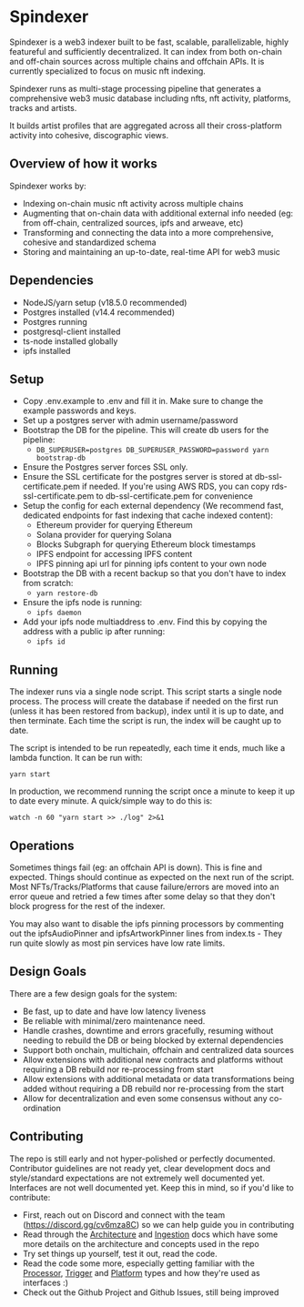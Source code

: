 # Spindexer

Spindexer is a web3 indexer built to be fast, scalable, parallelizable, highly featureful and sufficiently decentralized. It can index from both on-chain and off-chain sources across multiple chains and offchain APIs. It is currently specialized to focus on music nft indexing.

Spindexer runs as multi-stage processing pipeline that generates a comprehensive web3 music database including nfts, nft activity, platforms, tracks and artists.

It builds artist profiles that are aggregated across all their cross-platform activity into cohesive, discographic views.

## Overview of how it works
Spindexer works by:
 - Indexing on-chain music nft activity across multiple chains
 - Augmenting that on-chain data with additional external info needed (eg: from off-chain, centralized sources, ipfs and arweave, etc)
 - Transforming and connecting the data into a more comprehensive, cohesive and standardized schema
 - Storing and maintaining an up-to-date, real-time API for web3 music

## Dependencies
 - NodeJS/yarn setup (v18.5.0 recommended)
 - Postgres installed (v14.4 recommended)
 - Postgres running
 - postgresql-client installed
 - ts-node installed globally
 - ipfs installed

## Setup
 - Copy .env.example to .env and fill it in. Make sure to change the example passwords and keys.
 - Set up a postgres server with admin username/password
 - Bootstrap the DB for the pipeline. This will create db users for the pipeline:
   - ```DB_SUPERUSER=postgres DB_SUPERUSER_PASSWORD=password yarn bootstrap-db```
 - Ensure the Postgres server forces SSL only.
 - Ensure the SSL certificate for the postgres server is stored at db-ssl-certificate.pem if needed. If you're using AWS RDS, you can copy rds-ssl-certificate.pem to db-ssl-certificate.pem for convenience
 - Setup the config for each external dependency (We recommend fast, dedicated endpoints for fast indexing that cache indexed content):
   - Ethereum provider for querying Ethereum
   - Solana provider for querying Solana
   - Blocks Subgraph for querying Ethereum block timestamps
   - IPFS endpoint for accessing IPFS content
   - IPFS pinning api url for pinning ipfs content to your own node
 - Bootstrap the DB with a recent backup so that you don't have to index from scratch:
   - ```yarn restore-db```
 - Ensure the ipfs node is running:
   - `ipfs daemon`
 - Add your ipfs node multiaddress to .env. Find this by copying the address with a public ip after running:
   - `ipfs id` 

## Running
The indexer runs via a single node script. This script starts a single node process. The process will create the database if needed on the first run (unless it has been restored from backup), index until it is up to date, and then terminate. Each time the script is run, the index will be caught up to date.

The script is intended to be run repeatedly, each time it ends, much like a lambda function. It can be run with:
```
yarn start
```

In production, we recommend running the script once a minute to keep it up to date every minute. A quick/simple way to do this is:
```
watch -n 60 "yarn start >> ./log" 2>&1
```

## Operations
Sometimes things fail (eg: an offchain API is down). This is fine and expected. Things should continue as expected on the next run of the script. Most NFTs/Tracks/Platforms that cause failure/errors are moved into an error queue and retried a few times after some delay so that they don't block progress for the rest of the indexer.

You may also want to disable the ipfs pinning processors by commenting out the ipfsAudioPinner and ipfsArtworkPinner lines from index.ts - They run quite slowly as most pin services have low rate limits.

## Design Goals
There are a few design goals for the system:
 - Be fast, up to date and have low latency liveness
 - Be reliable with minimal/zero maintenance need.
 - Handle crashes, downtime and errors gracefully, resuming without needing to rebuild the DB or being blocked by external dependencies
 - Support both onchain, multichain, offchain and centralized data sources
 - Allow extensions with additional new contracts and platforms without requiring a DB rebuild nor re-processing from start
 - Allow extensions with additional metadata or data transformations being added without requiring a DB rebuild nor re-processing from the start
 - Allow for decentralization and even some consensus without any co-ordination

## Contributing
The repo is still early and not hyper-polished or perfectly documented. Contributor guidelines are not ready yet, clear development docs and style/standard expectations are not extremely well documented yet. Interfaces are not well documented yet. Keep this in mind, so if you'd like to contribute:
 - First, reach out on Discord and connect with the team (https://discord.gg/cv6mza8C) so we can help guide you in contributing
 - Read through the [Architecture](./Architecture.md) and [Ingestion](./Ingestion.md) docs which have some more details on the architecture and concepts used in the repo
 - Try set things up yourself, test it out, read the code.
 - Read the code some more, especially getting familiar with the [Processor](./src/types/processor.ts), [Trigger](./src/types/trigger.ts) and [Platform](./src/types/platform.ts) types and how they're used as interfaces :)
 - Check out the Github Project and Github Issues, still being improved

